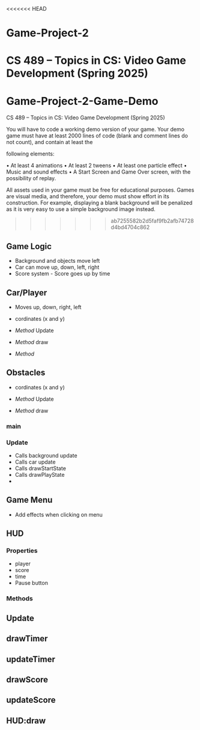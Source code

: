 <<<<<<< HEAD
# Game-Project-2
CS 489 – Topics in CS: Video Game Development (Spring 2025)
=======
# Game-Project-2-Game-Demo
CS 489 – Topics in CS: Video Game Development (Spring 2025)

You will have to code a working demo version of your game. Your demo game must have
at least 2000 lines of code (blank and comment lines do not count), and contain at least the

following elements:

• At least 4 animations
• At least 2 tweens
• At least one particle effect
• Music and sound effects
• A Start Screen and Game Over screen, with the possibility of replay.

All assets used in your game must be free for educational purposes. Games are
visual media, and therefore, your demo must show effort in its construction. For example,
displaying a blank background will be penalized as it is very easy to use a simple background
image instead.
>>>>>>> ab7255582b2d5faf9fb2afb74728d4bd4704c862

## Game Logic

- Background and objects move left
- Car can move up, down, left, right
- Score system - Score goes up by time

## Car/Player

- Moves up, down, right, left
- cordinates (x and y)

- _Method_ Update
- _Method_ draw
- _Method_

## Obstacles

- cordinates (x and y)

- _Method_ Update
- _Method_ draw

### main

### Update

* Calls background update
* Calls car update
* Calls drawStartState
* Calls drawPlayState
*


## Game Menu 

- Add effects when clicking on menu


## HUD 

### Properties 
- player
- score
- time
- Pause button

### Methods
## Update 
## drawTimer
## updateTimer
## drawScore
## updateScore

## HUD:draw

